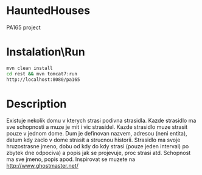 # HauntedHouses
PA165 project

# Instalation\Run
```bash
mvn clean install
cd rest && mvn tomcat7:run
http://localhost:8080/pa165
```

# Description
Existuje nekolik domu v kterych strasi podivna strasidla. Kazde strasidlo ma sve schopnosti a muze je mit i vic 
strasidel. Kazde strasidlo muze strasit pouze v jednom dome. Dum je definovan nazvem, adresou (neni entita), datum 
kdy zaclo v dome strasit a strucnou historii. Strasidlo ma svoje hruzostrasne jmeno, dobu od kdy do kdy strasi (pouze 
jeden interval) po zbytek dne odpociva) a popis jak se projevuje, proc strasi atd. Schopnost ma sve jmeno, popis apod. 
Inspirovat se muzete na http://www.ghostmaster.net/
